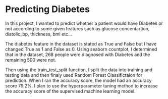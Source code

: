 # Predicting Diabetes

In this project, I wanted to predict whether a patient would have Diabetes or not according to some given features such as glucose concentartion, diatolic_bp, thickness, bmi etc...

The diabetes feature in the dataset is stated as True and False but I have changed True as 1 and False as 0. Using seaborn countplot, I determined that in the dataset, 268 people were diagnosed with Diabetes and the remaining 500 were not. 

Then using the train_test_split function, I split the data into training and testing data and then finaly used Random Forest Classifictaion for prediction. When I ran the accuracy score, the model had an accuracy score 79.2%. I plan to use the hyperparameter tuning method to increase the accuracy score of the supervised machine learning model. 

